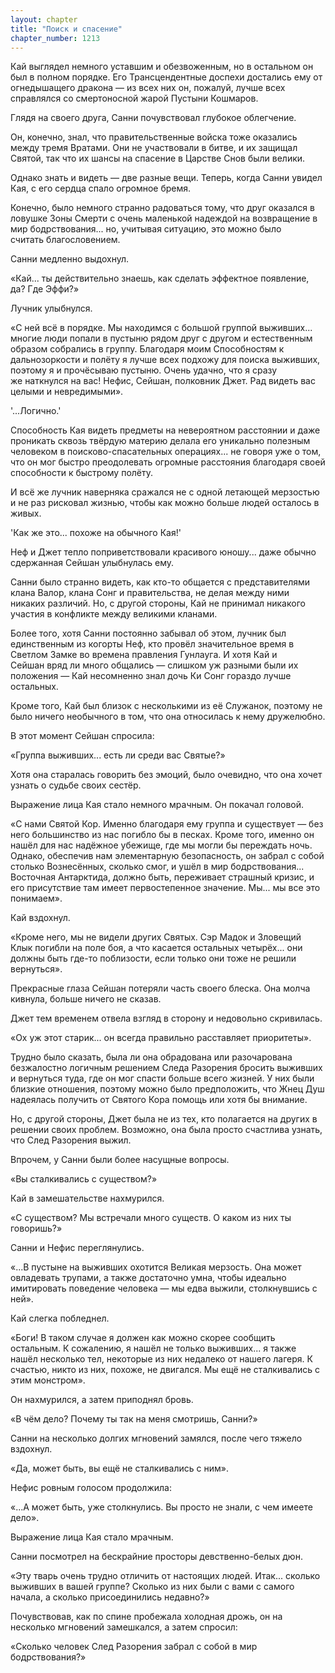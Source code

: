 ```yaml
---
layout: chapter
title: "Поиск и спасение"
chapter_number: 1213
---
```


Кай выглядел немного уставшим и обезвоженным, но в остальном он был в полном порядке. Его Трансцендентные доспехи достались ему от огнедышащего дракона — из всех них он, пожалуй, лучше всех справлялся со смертоносной жарой Пустыни Кошмаров.

Глядя на своего друга, Санни почувствовал глубокое облегчение.

Он, конечно, знал, что правительственные войска тоже оказались между тремя Вратами. Они не участвовали в битве, и их защищал Святой, так что их шансы на спасение в Царстве Снов были велики.

Однако знать и видеть — две разные вещи. Теперь, когда Санни увидел Кая, с его сердца спало огромное бремя.

Конечно, было немного странно радоваться тому, что друг оказался в ловушке Зоны Смерти с очень маленькой надеждой на возвращение в мир бодрствования... но, учитывая ситуацию, это можно было считать благословением.

Санни медленно выдохнул.

«Кай... ты действительно знаешь, как сделать эффектное появление, да? Где Эффи?»

Лучник улыбнулся.

«С ней всё в порядке. Мы находимся с большой группой выживших... многие люди попали в пустыню рядом друг с другом и естественным образом собрались в группу. Благодаря моим Способностям к дальнозоркости и полёту я лучше всех подхожу для поиска выживших, поэтому я и прочёсываю пустыню. Очень удачно, что я сразу же наткнулся на вас! Нефис, Сейшан, полковник Джет. Рад видеть вас целыми и невредимыми».

'...Логично.'

Способность Кая видеть предметы на невероятном расстоянии и даже проникать сквозь твёрдую материю делала его уникально полезным человеком в поисково-спасательных операциях... не говоря уже о том, что он мог быстро преодолевать огромные расстояния благодаря своей способности к быстрому полёту.

И всё же лучник наверняка сражался не с одной летающей мерзостью и не раз рисковал жизнью, чтобы как можно больше людей осталось в живых.

'Как же это... похоже на обычного Кая!'

Неф и Джет тепло поприветствовали красивого юношу... даже обычно сдержанная Сейшан улыбнулась ему.

Санни было странно видеть, как кто-то общается с представителями клана Валор, клана Сонг и правительства, не делая между ними никаких различий. Но, с другой стороны, Кай не принимал никакого участия в конфликте между великими кланами.

Более того, хотя Санни постоянно забывал об этом, лучник был единственным из когорты Неф, кто провёл значительное время в Светлом Замке во времена правления Гунлауга. И хотя Кай и Сейшан вряд ли много общались — слишком уж разными были их положения — Кай несомненно знал дочь Ки Сонг гораздо лучше остальных.

Кроме того, Кай был близок с несколькими из её Служанок, поэтому не было ничего необычного в том, что она относилась к нему дружелюбно.

В этот момент Сейшан спросила:

«Группа выживших... есть ли среди вас Святые?»

Хотя она старалась говорить без эмоций, было очевидно, что она хочет узнать о судьбе своих сестёр.

Выражение лица Кая стало немного мрачным. Он покачал головой.

«С нами Святой Кор. Именно благодаря ему группа и существует — без него большинство из нас погибло бы в песках. Кроме того, именно он нашёл для нас надёжное убежище, где мы могли бы переждать ночь. Однако, обеспечив нам элементарную безопасность, он забрал с собой столько Вознесённых, сколько смог, и ушёл в мир бодрствования... Восточная Антарктида, должно быть, переживает страшный кризис, и его присутствие там имеет первостепенное значение. Мы... мы все это понимаем».

Кай вздохнул.

«Кроме него, мы не видели других Святых. Сэр Мадок и Зловещий Клык погибли на поле боя, а что касается остальных четырёх... они должны быть где-то поблизости, если только они тоже не решили вернуться».

Прекрасные глаза Сейшан потеряли часть своего блеска. Она молча кивнула, больше ничего не сказав.

Джет тем временем отвела взгляд в сторону и недовольно скривилась.

«Ох уж этот старик... он всегда правильно расставляет приоритеты».

Трудно было сказать, была ли она обрадована или разочарована безжалостно логичным решением Следа Разорения бросить выживших и вернуться туда, где он мог спасти больше всего жизней. У них были близкие отношения, поэтому можно было предположить, что Жнец Душ надеялась получить от Святого Кора помощь или хотя бы внимание.

Но, с другой стороны, Джет была не из тех, кто полагается на других в решении своих проблем. Возможно, она была просто счастлива узнать, что След Разорения выжил.

Впрочем, у Санни были более насущные вопросы.

«Вы сталкивались с существом?»

Кай в замешательстве нахмурился.

«С существом? Мы встречали много существ. О каком из них ты говоришь?»

Санни и Нефис переглянулись.

«...В пустыне на выживших охотится Великая мерзость. Она может овладевать трупами, а также достаточно умна, чтобы идеально имитировать поведение человека — мы едва выжили, столкнувшись с ней».

Кай слегка побледнел.

«Боги! В таком случае я должен как можно скорее сообщить остальным. К сожалению, я нашёл не только выживших... я также нашёл несколько тел, некоторые из них недалеко от нашего лагеря. К счастью, никто из них, похоже, не двигался. Мы ещё не сталкивались с этим монстром».

Он нахмурился, а затем приподнял бровь.

«В чём дело? Почему ты так на меня смотришь, Санни?»

Санни на несколько долгих мгновений замялся, после чего тяжело вздохнул.

«Да, может быть, вы ещё не сталкивались с ним».

Нефис ровным голосом продолжила:

«...А может быть, уже столкнулись. Вы просто не знали, с чем имеете дело».

Выражение лица Кая стало мрачным.

Санни посмотрел на бескрайние просторы девственно-белых дюн.

«Эту тварь очень трудно отличить от настоящих людей. Итак... сколько выживших в вашей группе? Сколько из них были с вами с самого начала, а сколько присоединились недавно?»

Почувствовав, как по спине пробежала холодная дрожь, он на несколько мгновений замешкался, а затем спросил:

«Сколько человек След Разорения забрал с собой в мир бодрствования?»